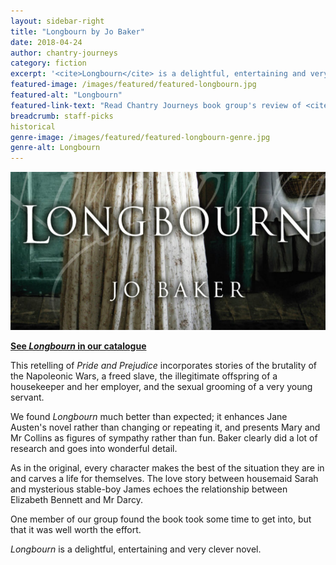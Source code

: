 ```yaml
---
layout: sidebar-right
title: "Longbourn by Jo Baker"
date: 2018-04-24
author: chantry-journeys
category: fiction
excerpt: '<cite>Longbourn</cite> is a delightful, entertaining and very clever novel.'
featured-image: /images/featured/featured-longbourn.jpg
featured-alt: "Longbourn"
featured-link-text: "Read Chantry Journeys book group's review of <cite>Longbourn</cite>"
breadcrumb: staff-picks
historical
genre-image: /images/featured/featured-longbourn-genre.jpg
genre-alt: Longbourn
---
```


![Longbourn](/images/featured/featured-longbourn.jpg)

**[See <cite>Longbourn</cite> in our catalogue](https://suffolk.spydus.co.uk/cgi-bin/spydus.exe/ENQ/OPAC/BIBENQ?BRN=1511932)**

This retelling of <cite>Pride and Prejudice</cite> incorporates stories of the brutality of the Napoleonic Wars, a freed slave, the illegitimate offspring of a housekeeper and her employer, and the sexual grooming of a very young servant.

We found <cite>Longbourn</cite> much better than expected; it enhances Jane Austen's novel rather than changing or repeating it, and presents Mary and Mr Collins as figures of sympathy rather than fun. Baker clearly did a lot of research and goes into wonderful detail.

As in the original, every character makes the best of the situation they are in and carves a life for themselves. The love story between housemaid Sarah and mysterious stable-boy James echoes the relationship between Elizabeth Bennett and Mr Darcy.

One member of our group found the book took some time to get into, but that it was well worth the effort.

<cite>Longbourn</cite> is a delightful, entertaining and very clever novel.

